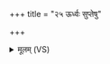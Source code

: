 +++
title = "२५ ऊर्ध्वः सुप्तेषु"

+++
<details><summary>मूलम् (VS)</summary>

ऊ॒र्ध्वः सु॒प्तेषु॑ जागार न॒नु ति॒र्यङ्नि प॑द्यते। न सु॒प्तम॑स्य सु॒प्तेष्वनु॑ शुश्राव॒ कश्च॒न ॥
</details>